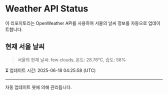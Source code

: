 
# Weather API Status

이 리포지토리는 OpenWeather API를 사용하여 서울의 날씨 정보를 자동으로 업데이트합니다.

## 현재 서울 날씨
> 서울의 현재 날씨: few clouds, 온도: 28.76°C, 습도: 58%

⏳ 업데이트 시간: 2025-06-18 04:25:58 (UTC)

---
자동 업데이트 봇에 의해 관리됩니다.
